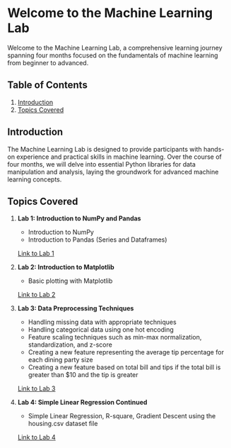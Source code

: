 # Welcome to the Machine Learning Lab

Welcome to the Machine Learning Lab, a comprehensive learning journey spanning four months focused on the fundamentals of machine learning from beginner to advanced.

## Table of Contents

1. [Introduction](#introduction)
2. [Topics Covered](#topics-covered)


## Introduction

The Machine Learning Lab is designed to provide participants with hands-on experience and practical skills in machine learning. Over the course of four months, we will delve into essential Python libraries for data manipulation and analysis, laying the groundwork for advanced machine learning concepts.

## Topics Covered

1. **Lab 1: Introduction to NumPy and Pandas**
   - Introduction to NumPy
   - Introduction to Pandas (Series and Dataframes)
   
   [Link to Lab 1](https://github.com/sanjana-singamsetty/Machine_Learning_Lab-/blob/main/Lab1_Sanjana_AP21110010018.ipynb)

2. **Lab 2: Introduction to Matplotlib**
   - Basic plotting with Matplotlib
   
   [Link to Lab 2](https://github.com/sanjana-singamsetty/Machine_Learning_Lab-/blob/main/Lab_2_AP21110010018.ipynb)

3. **Lab 3: Data Preprocessing Techniques**
   - Handling missing data with appropriate techniques
   - Handling categorical data using one hot encoding
   - Feature scaling techniques such as min-max normalization, standardization, and z-score
   - Creating a new feature representing the average tip percentage for each dining party size
   - Creating a new feature based on total bill and tips if the total bill is greater than $10 and the tip is greater
   
   [Link to Lab 3](https://github.com/sanjana-singamsetty/Machine_Learning_Lab-/blob/main/Lab_3_AP21110010018%20(1).ipynb)

4. **Lab 4: Simple Linear Regression Continued**
   - Simple Linear Regression, R-square, Gradient Descent  using the housing.csv dataset file
   
   [Link to Lab 4](https://github.com/sanjana-singamsetty/Machine_Learning_Lab-/blob/main/Lab4_Machine_Learning%20(1).ipynb)

